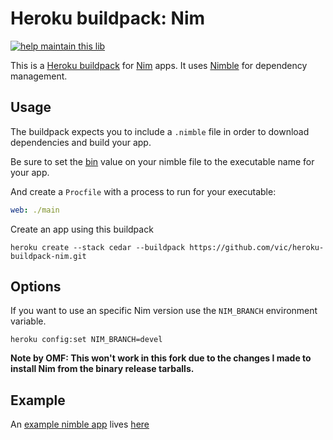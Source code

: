Heroku buildpack: Nim
=====================

[![help maintain this lib](https://img.shields.io/badge/looking%20for%20maintainer-DM%20%40vborja-663399.svg)](https://twitter.com/vborja)


This is a [Heroku buildpack](http://devcenter.heroku.com/articles/buildpacks) for [Nim](http://nim-lang.org) apps. It uses [Nimble](https://github.com/nim-lang/nimble) for dependency management.

Usage
-----

The buildpack expects you to include a `.nimble` file in order to download dependencies and build your app.


Be sure to set the [bin](https://github.com/nim-lang/nimble#binary-packages) value on your nimble file to the executable name for your app.

And create a `Procfile` with a process to run for your executable:

```yaml
web: ./main
```

Create an app using this buildpack

```shell
heroku create --stack cedar --buildpack https://github.com/vic/heroku-buildpack-nim.git
```

Options
-------

If you want to use an specific Nim version use the `NIM_BRANCH` environment variable.

```shell
heroku config:set NIM_BRANCH=devel
```

**Note by OMF: This won't work in this fork due to the changes I made to install Nim from the binary release tarballs.**

Example
-------

An [example nimble app](https://github.com/vic/nim-heroku-example) lives [here](http://nim-heroku-example.herokuapp.com)
